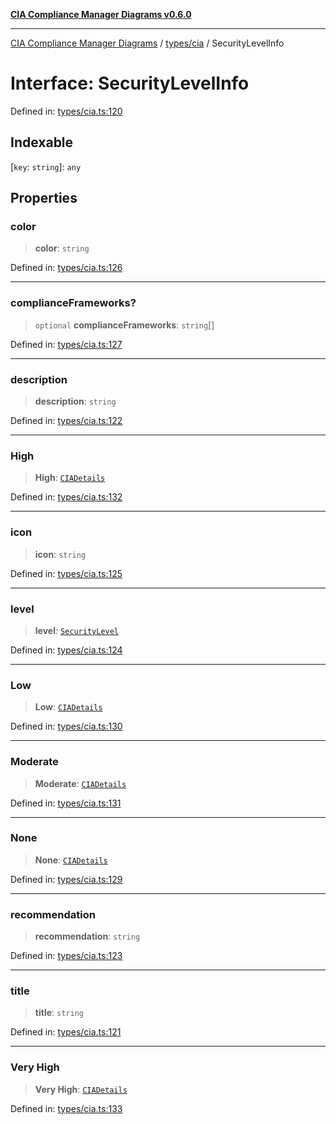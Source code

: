 [**CIA Compliance Manager Diagrams v0.6.0**](../../../README.md)

***

[CIA Compliance Manager Diagrams](../../../modules.md) / [types/cia](../README.md) / SecurityLevelInfo

# Interface: SecurityLevelInfo

Defined in: [types/cia.ts:120](https://github.com/step-security-bot/cia-compliance-manager/blob/8fd9c10973b52d0d78d7f90b0376987bfdcead6f/src/types/cia.ts#L120)

## Indexable

\[`key`: `string`\]: `any`

## Properties

### color

> **color**: `string`

Defined in: [types/cia.ts:126](https://github.com/step-security-bot/cia-compliance-manager/blob/8fd9c10973b52d0d78d7f90b0376987bfdcead6f/src/types/cia.ts#L126)

***

### complianceFrameworks?

> `optional` **complianceFrameworks**: `string`[]

Defined in: [types/cia.ts:127](https://github.com/step-security-bot/cia-compliance-manager/blob/8fd9c10973b52d0d78d7f90b0376987bfdcead6f/src/types/cia.ts#L127)

***

### description

> **description**: `string`

Defined in: [types/cia.ts:122](https://github.com/step-security-bot/cia-compliance-manager/blob/8fd9c10973b52d0d78d7f90b0376987bfdcead6f/src/types/cia.ts#L122)

***

### High

> **High**: [`CIADetails`](CIADetails.md)

Defined in: [types/cia.ts:132](https://github.com/step-security-bot/cia-compliance-manager/blob/8fd9c10973b52d0d78d7f90b0376987bfdcead6f/src/types/cia.ts#L132)

***

### icon

> **icon**: `string`

Defined in: [types/cia.ts:125](https://github.com/step-security-bot/cia-compliance-manager/blob/8fd9c10973b52d0d78d7f90b0376987bfdcead6f/src/types/cia.ts#L125)

***

### level

> **level**: [`SecurityLevel`](../type-aliases/SecurityLevel.md)

Defined in: [types/cia.ts:124](https://github.com/step-security-bot/cia-compliance-manager/blob/8fd9c10973b52d0d78d7f90b0376987bfdcead6f/src/types/cia.ts#L124)

***

### Low

> **Low**: [`CIADetails`](CIADetails.md)

Defined in: [types/cia.ts:130](https://github.com/step-security-bot/cia-compliance-manager/blob/8fd9c10973b52d0d78d7f90b0376987bfdcead6f/src/types/cia.ts#L130)

***

### Moderate

> **Moderate**: [`CIADetails`](CIADetails.md)

Defined in: [types/cia.ts:131](https://github.com/step-security-bot/cia-compliance-manager/blob/8fd9c10973b52d0d78d7f90b0376987bfdcead6f/src/types/cia.ts#L131)

***

### None

> **None**: [`CIADetails`](CIADetails.md)

Defined in: [types/cia.ts:129](https://github.com/step-security-bot/cia-compliance-manager/blob/8fd9c10973b52d0d78d7f90b0376987bfdcead6f/src/types/cia.ts#L129)

***

### recommendation

> **recommendation**: `string`

Defined in: [types/cia.ts:123](https://github.com/step-security-bot/cia-compliance-manager/blob/8fd9c10973b52d0d78d7f90b0376987bfdcead6f/src/types/cia.ts#L123)

***

### title

> **title**: `string`

Defined in: [types/cia.ts:121](https://github.com/step-security-bot/cia-compliance-manager/blob/8fd9c10973b52d0d78d7f90b0376987bfdcead6f/src/types/cia.ts#L121)

***

### Very High

> **Very High**: [`CIADetails`](CIADetails.md)

Defined in: [types/cia.ts:133](https://github.com/step-security-bot/cia-compliance-manager/blob/8fd9c10973b52d0d78d7f90b0376987bfdcead6f/src/types/cia.ts#L133)
